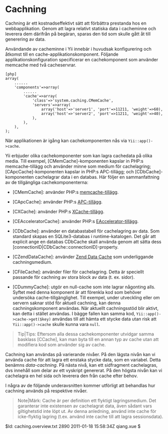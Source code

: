 Cachning
========

Cachning är ett kostnadseffektivt sätt att förbättra prestanda hos en 
webbapplikation. Genom att lagra relativt statiska data i cacheminne och 
leverera dem därifrån på begäran, sparas den tid som skulle gått åt till 
generering av data.

Användande av cacheminne i Yii innebär i huvudsak konfigurering och åtkomst till 
en cache-applikationskomponent. Följande applikationskonfiguration specificerar 
en cachekomponent som använder memcache med två cacheservrar.

~~~
[php]
array(
	......
	'components'=>array(
		......
		'cache'=>array(
			'class'=>'system.caching.CMemCache',
			'servers'=>array(
				array('host'=>'server1', 'port'=>11211, 'weight'=>60),
				array('host'=>'server2', 'port'=>11211, 'weight'=>40),
			),
		),
	),
);
~~~

När applikationen är igång kan cachekomponenten nås via `Yii::app()->cache`.

Yii erbjuder olika cachekomponenter som kan lagra cachedata på olika 
media. Till exempel, [CMemCache]-komponenten kapslar in PHP:s memcache-tillägg 
och använder minne som medium för cachelagring; [CApcCache]-komponenten kapslar 
in PHP:s APC-tillägg; och [CDbCache]-komponenten cachelagrar data i en databas. 
Här följer en sammanfattning av de tillgängliga cachekomponenterna:

   - [CMemCache]: använder PHP:s [memcache-tillägg](http://www.php.net/manual/en/book.memcache.php).

   - [CApcCache]: använder PHP:s [APC-tillägg](http://www.php.net/manual/en/book.apc.php).

   - [CXCache]: använder PHP:s [XCache-tillägg](http://xcache.lighttpd.net/).

   - [CEAcceleratorCache]: använder PHP:s [EAccelerator-tillägg](http://eaccelerator.net/).

   - [CDbCache]: använder en databastabell för cachelagring av  data. Som 
   standard skapas en SQLite3-databas i runtime-katalogen. Det går att explicit 
   ange en databas CDbCache skall använda genom att sätta dess 
   [connectionID|CDbCache::connectionID]-property.

   - [CZendDataCache]: använder [Zend Data Cache](http://files.zend.com/help/Zend-Server-Community-Edition/data_cache_component.htm) som underliggande cachningsmedium. 

   - [CFileCache]: använder filer för cachelagring. Detta är speciellt passande 
   för cachning av stora block av data (t. ex. sidor).

   - [CDummyCache]: utgör en null-cache som inte lagrar någonting alls. Syftet
med denna komponent är att förenkla kod som behöver undersöka cache-tillgänglighet.
Till exempel, under utveckling eller om servern saknar stöd för aktuell cachning, kan
denna cachningskomponent användas. När aktuellt cachningsstöd blir aktivt, kan detta
i stället användas. I bägge fallen kan samma kod, `Yii::app()->cache->get($key)` användas 
till att hämta ett stycke data utan risk att `Yii::app()->cache` skulle kunna vara `null`. 

> Tip|Tips: Eftersom alla dessa cachekomponenter utvidgar samma basklass [CCache], 
kan man byta till en annan typ av cache utan att modifiera kod som använder sig 
av cache.

Cachning kan användas på varierande nivåer. På den lägsta nivån kan vi använda 
cache för att lagra ett enstaka stycke data, som en variabel. Detta benämns 
*data-cachning*. På nästa nivå, kan ett sidfragment cachelagras, dvs innehåll 
som delar av ett vyskript genererat. På den högsta nivån kan vi cachelagra en 
hel sida och leverera den från cache efter behov.

I några av de följande underavsnitten kommer utförligt att behandlas hur cachning 
används på respektive nivåer.

> Note|Märk: Cache är per definition ett flyktigt lagringsmedium. Det garanterar inte 
existensen av cachelagrat data, även sådant vars giltighetstid inte löpt ut. Av denna 
anledning, använd inte cache för icke-flyktig lagring (t.ex. använd inte cache 
till att lagra sessionsdata).

<div class="revision">$Id: caching.overview.txt 2890 2011-01-18 15:58:34Z qiang.xue $</div>